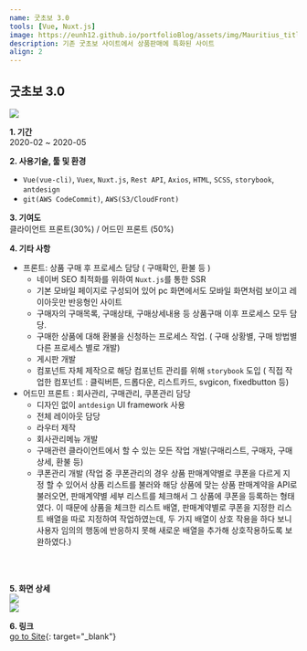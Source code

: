 ```yaml
---
name: 굿초보 3.0
tools: [Vue, Nuxt.js]
image: https://eunh12.github.io/portfolioBlog/assets/img/Mauritius_title.png
description: 기존 굿초보 사이트에서 상품판매에 특화된 사이트
align: 2
---
```


## 굿초보 3.0  
![](https://eunh12.github.io/portfolioBlog/assets/img/Mauritius_title.png)  
  
**1. 기간**   
2020-02 ~ 2020-05   
  
**2. 사용기술, 툴 및 환경**   
- `Vue(vue-cli)`, `Vuex`, `Nuxt.js`, `Rest API`, `Axios`, `HTML`, `SCSS`, `storybook`, `antdesign`
- `git(AWS CodeCommit)`, `AWS(S3/CloudFront)`  
   
**3. 기여도**   
클라이언트 프론트(30%) / 어드민 프론트 (50%)   
   
**4. 기타 사항**   
* 프론트: 상품 구매 후 프로세스 담당 ( 구매확인, 환불 등 )
  - 네이버 SEO 최적화를 위하여 `Nuxt.js`를 통한 SSR
  - 기본 모바일 페이지로 구성되어 있어 pc 화면에서도 모바일 화면처럼 보이고 레이아웃만 반응형인 사이트
  - 구매자의 구매목록, 구매상태, 구매상세내용 등 상품구매 이후 프로세스 모두 담당.
  - 구매한 상품에 대해 환불을 신청하는 프로세스 작업. ( 구매 상황별, 구매 방법별 다른 프로세스 별로 개발)
  - 게시판 개발
  - 컴포넌트 자체 제작으로 해당 컴포넌트 관리를 위해 `storybook` 도입  ( 직접 작업한 컴포넌트 : 클릭버튼, 드롭다운, 리스트카드, svgicon, fixedbutton 등)
* 어드민 프론트 : 회사관리, 구매관리, 쿠폰관리 담당
  - 디자인 없이 `antdesign` UI framework 사용
  - 전체 레이아웃 담당
  - 라우터 제작
  - 회사관리메뉴 개발
  - 구매관련 클라이언트에서 할 수 있는 모든 작업 개발(구매리스트, 구매자, 구매상세, 환불 등)
  - 쿠폰관리 개발 (작업 중 쿠폰관리의 경우 상품 판매계약별로 쿠폰을 다르게 지정 할 수 있어서 상품 리스트를 불러와 해당 상품에 맞는 상품 판매계약을 API로 불러오면, 판매계약별 세부 리스트를 체크해서 그 상품에 쿠폰을 등록하는 형태였다. 이 때문에 상품을 체크한 리스트 배열, 판매계약별로 쿠폰을 지정한 리스트 배열을 따로 지정하여 작업하였는데,  두 가지 배열이 상호 작용을 하다 보니 사용자 임의의 행동에 반응하지 못해 새로운 배열을 추가해 상호작용하도록 보완하였다.)

      
<br>    
<br>     

**5. 화면 상세**   
![](https://eunh12.github.io/portfolioBlog/assets/img/Mauritius_con.png)  
![](https://eunh12.github.io/portfolioBlog/assets/img/Mauritius_con2.png)  
   
**6. 링크**  
[go to Site](http://insurance.goodchobo.com/){: target="_blank"}
